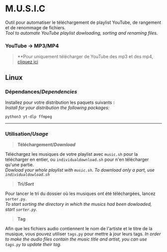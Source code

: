 # M.U.S.I.C

Outil pour automatiser le téléchargement de playlist YouTube, de rangement et de renommage de fichiers.\
*Tool to automate YouTube playlist dowloading, sorting and renaming files.*

### YouTube → MP3/MP4
> **Pour uniquement télécharger de YouTube des mp3 et des mp4, [cliquez ici](yt_mp3-4/)

## Linux
### Dépendances/*Dependencies*
Installez pour votre distribution les paquets suivants :\
*Install for your distribution the following packages:*
```
python3 yt-dlp ffmpeg
```
---
### Utilisation/*Usage*
> **Téléchargement/*Download***

Téléchargez les musiques de votre playlist avec `music.sh` pour la télécharger en entier, ou `individualdownload.sh` pour n'en télécharger qu'une partie.\
*Dowload your whole playlist with `music.sh`. To download only a part, use `individualdowload.sh`*

> **Tri/*Sort***

Pour lancer le tri du dossier où les musiques ont été téléchargées, lancez `sorter.py`.\
*To start sorting the directory in which the musics had been dowloaded, start `sorter.py`.*

> **Tag**

Afin que les fichiers audio contiennent le nom de l'artiste et le titre de la musique, vous pouvez utiliser `tags.py` pour mettre à jour leurs tags.
*In order to make the audio files contain the music title and artist, you can use `tags.py` to update their tag.*